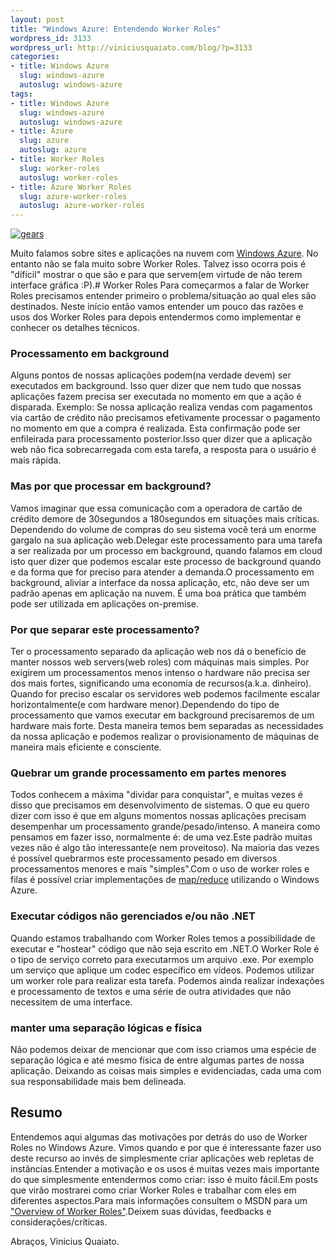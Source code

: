 ```yaml
--- 
layout: post
title: "Windows Azure: Entendendo Worker Roles"
wordpress_id: 3133
wordpress_url: http://viniciusquaiato.com/blog/?p=3133
categories: 
- title: Windows Azure
  slug: windows-azure
  autoslug: windows-azure
tags: 
- title: Windows Azure
  slug: windows-azure
  autoslug: windows-azure
- title: Azure
  slug: azure
  autoslug: azure
- title: Worker Roles
  slug: worker-roles
  autoslug: worker-roles
- title: Azure Worker Roles
  slug: azure-worker-roles
  autoslug: azure-worker-roles
---
```



[![gears](http://viniciusquaiato.com/images_posts/gears-150x150.jpg "gears")](http://viniciusquaiato.com/images_posts/gears.jpg)

Muito falamos sobre sites e aplicações na nuvem com [Windows Azure](http://viniciusquaiato.com/blog/category/windows-azure/). No entanto não se fala muito sobre Worker Roles. Talvez isso ocorra pois é "difícil" mostrar o que são e para que servem(em virtude de não terem interface gráfica :P).# Worker Roles
Para começarmos a falar de Worker Roles precisamos entender primeiro o problema/situação ao qual eles são destinados. Neste início então vamos entender um pouco das razões e usos dos Worker Roles para depois entendermos como implementar e conhecer os detalhes técnicos.

### Processamento em background
Alguns pontos de nossas aplicações podem(na verdade devem) ser executados em background. Isso quer dizer que nem tudo que nossas aplicações fazem precisa ser executada no momento em que a ação é disparada. Exemplo: Se nossa aplicação realiza vendas com pagamentos via cartão de crédito não precisamos efetivamente processar o pagamento no momento em que a compra é realizada. Esta confirmação pode ser enfileirada para processamento posterior.Isso quer dizer que a aplicação web não fica sobrecarregada com esta tarefa, a resposta para o usuário é mais rápida.

### Mas por que processar em background?
Vamos imaginar que essa comunicação com a operadora de cartão de crédito demore de 30segundos a 180segundos em situações mais críticas. Dependendo do volume de compras do seu sistema você terá um enorme gargalo na sua aplicação web.Delegar este processamento para uma tarefa a ser realizada por um processo em background, quando falamos em cloud isto quer dizer que podemos escalar este processo de background quando e da forma que for preciso para atender a demanda.O processamento em background, aliviar a interface da nossa aplicação, etc, não deve ser um padrão apenas em aplicação na nuvem. É uma boa prática que também pode ser utilizada em aplicações on-premise.

### Por que separar este processamento?
Ter o processamento separado da aplicação web nos dá o benefício de manter nossos web servers(web roles) com máquinas mais simples. Por exigirem um processamentos menos intenso o hardware não precisa ser dos mais fortes, significando uma economia de recursos(a.k.a. dinheiro). Quando for preciso escalar os servidores web podemos facilmente escalar horizontalmente(e com hardware menor).Dependendo do tipo de processamento que vamos executar em background precisaremos de um hardware mais forte. Desta maneira temos bem separadas as necessidades da nossa aplicação e podemos realizar o provisionamento de máquinas de maneira mais eficiente e consciente.

### Quebrar um grande processamento em partes menores
Todos conhecem a máxima "dividar para conquistar", e muitas vezes é disso que precisamos em desenvolvimento de sistemas. O que eu quero dizer com isso é que em alguns momentos nossas aplicações precisam desempenhar um processamento grande/pesado/intenso. A maneira como pensamos em fazer isso, normalmente é: de uma vez.Este padrão muitas vezes não é algo tão interessante(e nem proveitoso).  Na maioria das vezes é possível quebrarmos este processamento pesado em diversos processamentos menores e mais "simples".Com o uso de worker roles e filas é possível criar implementações de [map/reduce](http://en.wikipedia.org/wiki/MapReduce) utilizando o Windows Azure.

### Executar códigos não gerenciados e/ou não .NET
Quando estamos trabalhando com Worker Roles temos a possibilidade de executar e "hostear" código que não seja escrito em .NET.O Worker Role é o tipo de serviço correto para executarmos um arquivo .exe. Por exemplo um serviço que aplique um codec específico em vídeos. Podemos utilizar um worker role para realizar esta tarefa. Podemos ainda realizar indexações e processamento de textos e uma série de outra atividades que não necessitem de uma interface. 

### manter uma separação lógicas e física
Não podemos deixar de mencionar que com isso criamos uma espécie de separação lógica e até mesmo física de entre algumas partes de nossa aplicação. Deixando as coisas mais simples e evidenciadas, cada uma com sua responsabilidade mais bem delineada.

## Resumo
Entendemos aqui algumas das motivações por detrás do uso de Worker Roles no Windows Azure. Vimos quando e por que é interessante fazer uso deste recurso ao invés de simplesmente criar aplicações web repletas de instâncias.Entender a motivação e os usos é muitas vezes mais importante do que simplesmente entendermos como criar: isso é muito fácil.Em posts que virão mostrarei como criar Worker Roles e trabalhar com eles em diferentes aspectos.Para mais informações consultem o MSDN para um ["Overview of Worker Roles"](http://msdn.microsoft.com/en-us/library/gg433065.aspx).Deixem suas dúvidas, feedbacks e considerações/críticas.

Abraços,
Vinicius Quaiato.

